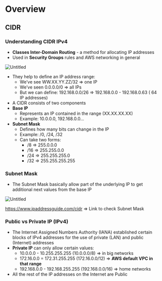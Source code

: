 # Overview

## CIDR

### Understanding CIDR IPv4

- **Classes Inter-Domain Routing** - a method for allocating IP addresses
- Used in **Security Groups** rules and AWS networking in general

![Untitled](https://s3-us-west-2.amazonaws.com/secure.notion-static.com/50831fd4-924a-40d8-bc3f-82674341a8e9/Untitled.png)

- They help to define an IP address range:
    - We’ve see WW.XX.YY.ZZ/32 ⇒ one IP
    - We’ve seen 0.0.0.0/0 ⇒ all IPs
    - But we can define: 192.168.0.0/26 ⇒ 192.168.0.0 - 192.168.0.63 ( 64 IP addresses)
- A CIDR consists of two components
- **Base IP**
    - Represents an IP contained in the range (XX.XX.XX.XX)
    - Example: 10.0.0.0, 192.168.0.0…
- **Subnet Mask**
    - Defines how many bits can change in the IP
    - Example: /0, /24, /32
    - Can take two forms:
        - /8 ⇒ 255.0.0.0
        - /16 ⇒ 255.255.0.0
        - /24 ⇒ 255.255.255.0
        - /32 ⇒ 255.255.255.255


### Subnet Mask

- The Subnet Mask basically allow part of the underlying IP to get additional next values from the base IP

![Untitled](https://s3-us-west-2.amazonaws.com/secure.notion-static.com/8dca1799-7ab9-4d0d-b34a-7880d51b33c2/Untitled.png)

https://www.ipaddressguide.com/cidr ⇒ Link to check Subnet Mask

### Public vs Private IP (IPv4)

- The Internet Assigned Numbers Authority (IANA) established certain blocks of IPv4 addresses for the use of private (LAN) and public (Internet) addresses
- **Private IP** can only allow certain values:
    - 10.0.0.0 - 10.255.255.255 (10.0.0.0/8) ⇒ in big networks
    - 172.16.0.0 = 172.31.255.255 (172.16.0.0/12) ⇒ **AWS default VPC in that range**
    - 192.168.0.0 - 192.168.255.255 (192.168.0.0/16) ⇒ home networks
- All the rest of the IP addresses on the Internet are Public